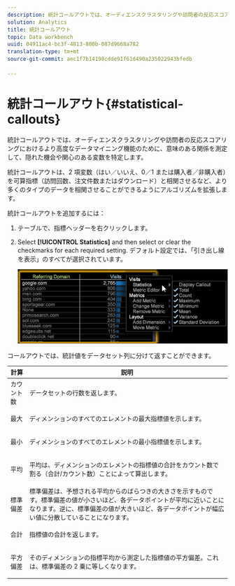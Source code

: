```yaml
---
description: 統計コールアウトでは、オーディエンスクラスタリングや訪問者の反応スコアリングにおけるより高度なデータマイニング機能のために、意味のある関係を測定して、隠れた機会や関心のある変数を特定します。
solution: Analytics
title: 統計コールアウト
topic: Data workbench
uuid: 04911ac4-bc3f-4813-800b-087d9668a782
translation-type: tm+mt
source-git-commit: aec1f7b14198cdde91f61d490a235022943bfedb

---
```



# 統計コールアウト{#statistical-callouts}

統計コールアウトでは、オーディエンスクラスタリングや訪問者の反応スコアリングにおけるより高度なデータマイニング機能のために、意味のある関係を測定して、隠れた機会や関心のある変数を特定します。

統計コールアウトは、2 項変数（はい／いいえ、0／1 または購入者／非購入者）を可算指標（訪問回数、注文件数またはダウンロード）と相関させるなど、より多くのタイプのデータを相関させることができるようにアルゴリズムを拡張します。

統計コールアウトを追加するには：

1. テーブルで、指標ヘッダーを右クリックします。
1. Select **[!UICONTROL Statistics]** and then select or clear the checkmarks for each required setting. デフォルト設定では、「引き出し線を表示」のすべてが選択されています。

   ![](assets/statistical_callouts.png)

コールアウトでは、統計値をデータセット列に分けて返すことができます。

<table id="table_B2A4F9D5938D4756A81ACF6F4D77E63D">
 <thead>
  <tr>
   <th colname="col1" class="entry"> 計算 </th>
   <th colname="col2" class="entry"> 説明 </th>
  </tr>
 </thead>
 <tbody>
  <tr>
   <td colname="col1"> カウント数 </td>
   <td colname="col2"><p>データセットの行数を返します。 </p></td>
  </tr>
  <tr>
   <td colname="col1"> 最大 </td>
   <td colname="col2"><p> ディメンションのすべてのエレメントの最大指標値を示します。 </p></td>
  </tr>
  <tr>
   <td colname="col1"> 最小 </td>
   <td colname="col2"><p> ディメンションのすべてのエレメントの最小指標値を示します。 </p></td>
  </tr>
  <tr>
   <td colname="col1"> 平均 </td>
   <td colname="col2"><p> 平均は、ディメンションのエレメントの指標値の合計をカウント数で割る（合計/カウント数）ことによって算出します。 </p></td>
  </tr>
  <tr>
   <td colname="col1"> 標準偏差 </td>
   <td colname="col2"> 標準偏差は、予想される平均からのばらつきの大きさを示すものです。標準偏差の値が小さいほど、各データポイントが平均に近いことになります。逆に、標準偏差の値が大きいほど、各データポイントが幅広い値に分散していることになります。 </td>
  </tr>
  <tr>
   <td colname="col1"> 合計 </td>
   <td colname="col2"><p> 指標値の合計を返します。 </p></td>
  </tr>
  <tr>
   <td colname="col1"> 平方偏差 </td>
   <td colname="col2"><p> そのディメンションの指標平均から測定した指標値の平方偏差。これは、標準偏差の 2 乗に等しくなります。 </p></td>
  </tr>
 </tbody>
</table>

